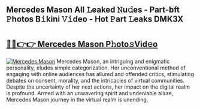 ## Mercedes Mason All 𝙻eaked 𝙽u𝚍es - Part-bft 𝙿hotos B𝚒kini 𝚅𝚒deo - Hot 𝙿art 𝙻eaks DMK3X

# <h2><a href="http://ld0lsb.urlbe.top/?page=Mercedes+Mason">🔗🔗👉👉 Mercedes Mason P𝚑oto𝚜Vid𝚎o</a></h2>

[![Mercedes Mason](https://i.imgur.com/eBuTRDB.gif)](http://ld0lsb.urlbe.top/?page=Mercedes+Mason)
Mercedes Mason, an intriguing and enigmatic personality, eludes simple categorization. Her unconventional method of engaging with online audiences has allured and offended critics, stimulating debates on consent, morality, and the intricacies of virtual communities. Despite the uncertainty of her next actions, her impact on the digital realm is profound. Armed with an unwavering spirit and undeniable allure, Mercedes Mason journey in the virtual realm is unending.
